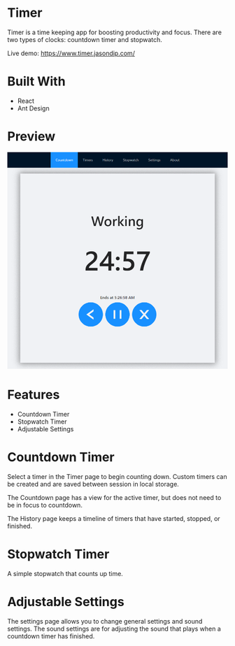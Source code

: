 # Timer

Timer is a time keeping app for boosting productivity and focus. There are two types of clocks: countdown timer and stopwatch.

Live demo: https://www.timer.jasondip.com/

# Built With

-   React
-   Ant Design

# Preview

<img src="demo.gif" width="600px" alt="Timer Demo Gif" title="Timer Demo Gif"/>

# Features

-   Countdown Timer
-   Stopwatch Timer
-   Adjustable Settings

# Countdown Timer

Select a timer in the Timer page to begin counting down. Custom timers can be created and are saved between session in local storage.

The Countdown page has a view for the active timer, but does not need to be in focus to countdown.

The History page keeps a timeline of timers that have started, stopped, or finished.

# Stopwatch Timer

A simple stopwatch that counts up time.

# Adjustable Settings

The settings page allows you to change general settings and sound settings. The sound settings are for adjusting the sound that plays when a countdown timer has finished.
